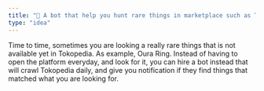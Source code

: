 ```yaml
---
title: "🗿 A bot that help you hunt rare things in marketplace such as Tokopedia."
type: "idea"
---
```


Time to time, sometimes you are looking a really rare things that is not available yet in Tokopedia. As example, Oura Ring. Instead of having to open the platform everyday, and look for it, you can hire a bot instead that will crawl Tokopedia daily, and give you notification if they find things that matched what you are looking for.